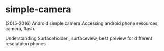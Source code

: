 # simple-camera
(2015-2016)
Android simple camera
Accessing android phone resources, camera, flash..

Understanding Surfaceholder , surfaceview, best preview for different resolutuion phones
